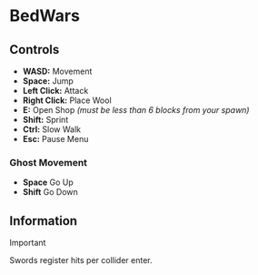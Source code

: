 # BedWars

## Controls
- **WASD:** Movement
- **Space:** Jump
- **Left Click:** Attack
- **Right Click:** Place Wool
- **E:** Open Shop *(must be less than 6 blocks from your spawn)*
- **Shift:** Sprint
- **Ctrl:** Slow Walk
- **Esc:** Pause Menu

### Ghost Movement
- **Space** Go Up
- **Shift** Go Down

## Information
> [!IMPORTANT]
> Swords register hits per collider enter.
